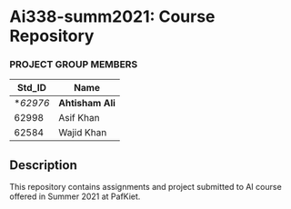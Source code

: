 # Ai338-summ2021: Course Repository #

### PROJECT GROUP MEMBERS ###
Std_ID | Name
------------ | -------------
**62976* | **Ahtisham Ali** <!--Group Leader-->
62998 | Asif Khan
62584 | Wajid Khan

## Description ##
This repository contains assignments and project submitted to AI course offered in Summer 2021 at PafKiet.
